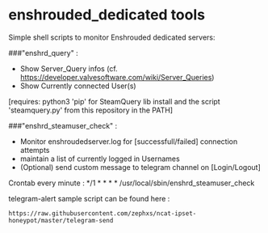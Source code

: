 # enshrouded_dedicated tools

Simple shell scripts to monitor Enshrouded dedicated servers:


###"enshrd_query" :

- Show Server_Query infos (cf. https://developer.valvesoftware.com/wiki/Server_Queries)
- Show Currently connected User(s)

[requires: python3 'pip' for SteamQuery lib install and the script 'steamquery.py' from this repository in the PATH]



###"enshrd_steamuser_check" :

- Monitor enshroudedserver.log for [successfull/failed] connection attempts
- maintain a list of currently logged in Usernames
- (Optional) send custom message to telegram channel on [Login/Logout]

Crontab every minute :
*/1 * * * * /usr/local/sbin/enshrd_steamuser_check

telegram-alert sample script can be found here :
```
https://raw.githubusercontent.com/zephxs/ncat-ipset-honeypot/master/telegram-send
```
